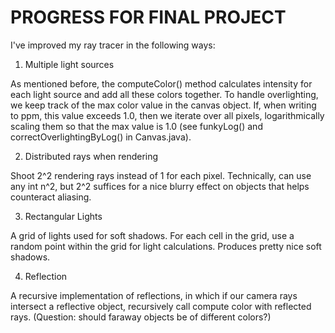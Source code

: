 # PROGRESS FOR FINAL PROJECT


I've improved my ray tracer in the following ways:

1. Multiple light sources

As mentioned before, the computeColor() method calculates intensity for each light source and add all these colors together. To handle overlighting, we keep track of the max color value in the canvas object. If, when writing to ppm, this value exceeds 1.0, then we iterate over all pixels, logarithmically scaling them so that the max value is 1.0 (see funkyLog() and correctOverlightingByLog() in Canvas.java).

2. Distributed rays when rendering

Shoot 2^2 rendering rays instead of 1 for each pixel. Technically, can use any int n^2, but 2^2 suffices for a nice blurry effect on objects that helps counteract aliasing.

3. Rectangular Lights

A grid of lights used for soft shadows. For each cell in the grid, use a random point within the grid for light calculations. Produces pretty nice soft shadows.

4. Reflection

A recursive implementation of reflections, in which if our camera rays intersect a reflective object, recursively call compute color with reflected rays. (Question: should faraway objects be of different colors?)


